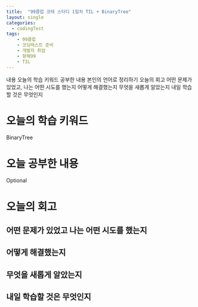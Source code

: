 ```yaml
---
title:  "99클럽 코테 스터디 1일차 TIL + BinaryTree"
layout: single
categories:
  - codingTest
tags:
	- 99클럽
	- 코딩테스트 준비
	- 개발자 취업
	- 항해99
	- TIL
---
```


내용
오늘의 학습 키워드
공부한 내용 본인의 언어로 정리하기
오늘의 회고
어떤 문제가 있었고, 나는 어떤 시도를 했는지
어떻게 해결했는지
무엇을 새롭게 알았는지
내일 학습할 것은 무엇인지


# 오늘의 학습 키워드 
BinaryTree

# 오늘 공부한 내용
Optional

# 오늘의 회고
## 어떤 문제가 있었고 나는 어떤 시도를 했는지

## 어떻게 해결했는지

## 무엇을 새롭게 알았는지 
## 내일 학습할 것은 무엇인지













